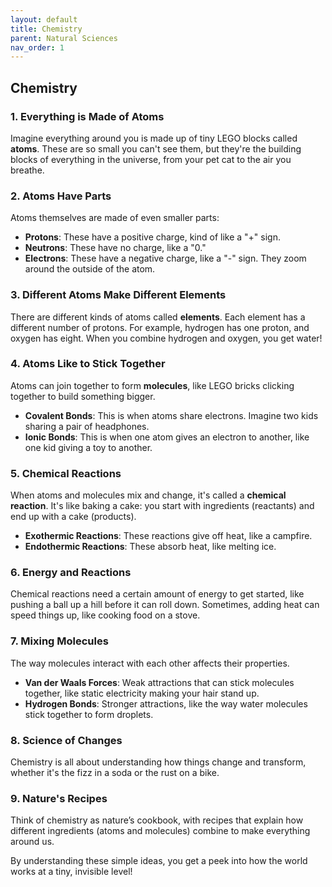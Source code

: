 ```yaml
---
layout: default
title: Chemistry
parent: Natural Sciences
nav_order: 1
---
```


## **Chemistry**

### 1. Everything is Made of Atoms
Imagine everything around you is made up of tiny LEGO blocks called **atoms**. These are so small you can't see them, but they're the building blocks of everything in the universe, from your pet cat to the air you breathe.

### 2. Atoms Have Parts
Atoms themselves are made of even smaller parts:

- **Protons**: These have a positive charge, kind of like a "+" sign.
- **Neutrons**: These have no charge, like a "0."
- **Electrons**: These have a negative charge, like a "-" sign. They zoom around the outside of the atom.

### 3. Different Atoms Make Different Elements
There are different kinds of atoms called **elements**. Each element has a different number of protons. For example, hydrogen has one proton, and oxygen has eight. When you combine hydrogen and oxygen, you get water!

### 4. Atoms Like to Stick Together
Atoms can join together to form **molecules**, like LEGO bricks clicking together to build something bigger.

- **Covalent Bonds**: This is when atoms share electrons. Imagine two kids sharing a pair of headphones.
- **Ionic Bonds**: This is when one atom gives an electron to another, like one kid giving a toy to another.

### 5. Chemical Reactions
When atoms and molecules mix and change, it's called a **chemical reaction**. It's like baking a cake: you start with ingredients (reactants) and end up with a cake (products).

- **Exothermic Reactions**: These reactions give off heat, like a campfire.
- **Endothermic Reactions**: These absorb heat, like melting ice.

### 6. Energy and Reactions
Chemical reactions need a certain amount of energy to get started, like pushing a ball up a hill before it can roll down. Sometimes, adding heat can speed things up, like cooking food on a stove.

### 7. Mixing Molecules
The way molecules interact with each other affects their properties. 

- **Van der Waals Forces**: Weak attractions that can stick molecules together, like static electricity making your hair stand up.
- **Hydrogen Bonds**: Stronger attractions, like the way water molecules stick together to form droplets.

### 8. Science of Changes
Chemistry is all about understanding how things change and transform, whether it's the fizz in a soda or the rust on a bike.

### 9. Nature's Recipes
Think of chemistry as nature’s cookbook, with recipes that explain how different ingredients (atoms and molecules) combine to make everything around us.

By understanding these simple ideas, you get a peek into how the world works at a tiny, invisible level!
